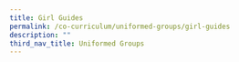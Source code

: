 ```yaml
---
title: Girl Guides
permalink: /co-curriculum/uniformed-groups/girl-guides
description: ""
third_nav_title: Uniformed Groups
---
```

